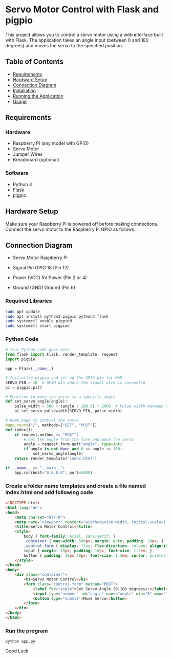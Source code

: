# Servo Motor Control with Flask and pigpio

This project allows you to control a servo motor using a web interface built with Flask. The application takes an angle input (between 0 and 180 degrees) and moves the servo to the specified position.

## Table of Contents

- [Requirements](#requirements)
- [Hardware Setup](#hardware-setup)
- [Connection Diagram](#connection-diagram)
- [Installation](#installation)
- [Running the Application](#running-the-application)
- [Usage](#usage)

## Requirements

### Hardware
- Raspberry Pi (any model with GPIO)
- Servo Motor
- Jumper Wires
- Breadboard (optional)

### Software
- Python 3
- Flask
- pigpio

## Hardware Setup

Make sure your Raspberry Pi is powered off before making connections. Connect the servo motor to the Raspberry Pi GPIO as follows:

## Connection Diagram
- Servo Motor       Raspberry Pi

- Signal Pin        GPIO 18 (Pin 12)
- Power (VCC)       5V Power (Pin 2 or 4)
- Ground (GND)      Ground (Pin 6)

### Required Libraries

```bash
sudo apt update
sudo apt install python3-pigpio python3-flask
sudo systemctl enable pigpiod
sudo systemctl start pigpiod
```

### Python Code

```python
# Your Python code goes here
from flask import Flask, render_template, request
import pigpio

app = Flask(__name__)

# Initialize pigpio and set up the GPIO pin for PWM
SERVO_PIN = 18  # GPIO pin where the signal wire is connected
pi = pigpio.pi()

# Function to move the servo to a specific angle
def set_servo_angle(angle):
    pulse_width = 500 + (angle / 180.0) * 2000  # Pulse width between 500µs and 2500µs
    pi.set_servo_pulsewidth(SERVO_PIN, pulse_width)

# Home page to control the servo
@app.route("/", methods=["GET", "POST"])
def index():
    if request.method == "POST":
        # Get the angle from the form and move the servo
        angle = request.form.get("angle", type=int)
        if angle is not None and 0 <= angle <= 180:
            set_servo_angle(angle)
    return render_template("index.html")

if __name__ == "__main__":
    app.run(host="0.0.0.0", port=5000)
```


### Create a folder name templates and create a file named index.html and add following code

```html
<!DOCTYPE html>
<html lang="en">
<head>
    <meta charset="UTF-8">
    <meta name="viewport" content="width=device-width, initial-scale=1.0">
    <title>Servo Motor Control</title>
    <style>
        body { font-family: Arial, sans-serif; }
        .container { max-width: 500px; margin: auto; padding: 20px; }
        .control-form { display: flex; flex-direction: column; align-items: center; }
        input { margin: 10px; padding: 10px; font-size: 1.2em; }
        button { padding: 10px 20px; font-size: 1.2em; cursor: pointer; }
    </style>
</head>
<body>
    <div class="container">
        <h1>Servo Motor Control</h1>
        <form class="control-form" method="POST">
            <label for="angle">Set Servo Angle (0-180 degrees):</label>
            <input type="number" id="angle" name="angle" min="0" max="180" required>
            <button type="submit">Move Servo</button>
        </form>
    </div>
</body>
</html>
```

### Run the program
```
python app.py
```

Good Luck
